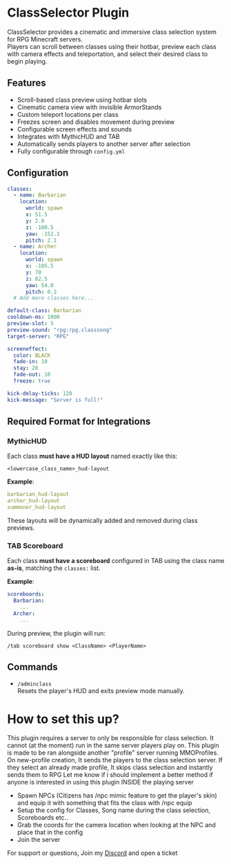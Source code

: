 # ClassSelector Plugin

ClassSelector provides a cinematic and immersive class selection system for RPG Minecraft servers.  
Players can scroll between classes using their hotbar, preview each class with camera effects and teleportation, and select their desired class to begin playing.

## Features

- Scroll-based class preview using hotbar slots
- Cinematic camera view with invisible ArmorStands
- Custom teleport locations per class
- Freezes screen and disables movement during preview
- Configurable screen effects and sounds
- Integrates with MythicHUD and TAB
- Automatically sends players to another server after selection
- Fully configurable through `config.yml`

## Configuration

```yaml
classes:
  - name: Barbarian
    location:
      world: spawn
      x: 51.5
      y: 2.0
      z: -100.5
      yaw: -152.1
      pitch: 2.1
  - name: Archer
    location:
      world: spawn
      x: -105.5
      y: 70
      z: 82.5
      yaw: 54.0
      pitch: 0.2
  # Add more classes here...

default-class: Barbarian
cooldown-ms: 1000
preview-slot: 5
preview-sound: "rpg:rpg.classsong"
target-server: "RPG"

screeneffect:
  color: BLACK
  fade-in: 10
  stay: 20
  fade-out: 10
  freeze: true

kick-delay-ticks: 120
kick-message: "Server is full!"
```

## Required Format for Integrations

### MythicHUD

Each class **must have a HUD layout** named exactly like this:

```
<lowercase_class_name>_hud-layout
```

**Example**:
```yaml
barbarian_hud-layout
archer_hud-layout
summoner_hud-layout
```

These layouts will be dynamically added and removed during class previews.

### TAB Scoreboard

Each class **must have a scoreboard** configured in TAB using the class name **as-is**, matching the `classes:` list.

**Example**:
```yaml
scoreboards:
  Barbarian:
    ...
  Archer:
    ...
```

During preview, the plugin will run:
```
/tab scoreboard show <ClassName> <PlayerName>
```


## Commands

- `/adminclass`  
  Resets the player's HUD and exits preview mode manually.

# How to set this up?
This plugin requires a server to only be responsible for class selection. It cannot (at the moment) run in the same server players play on.
This plugin is made to be ran alongside another "profile" server running MMOProfiles. On new-profile creation, It sends the players to the class selection server. If they select an already made profile, It skips class selection and instantly sends them to RPG
Let me know if i should implement a better method if anyone is interested in using this plugin INSIDE the playing server

- Spawn NPCs (Citizens has /npc mimic feature to get the player's skin) and equip it with something that fits the class with /npc equip
- Setup the config for Classes, Song name during the class selection, Scoreboards etc..
- Grab the coords for the camera location when looking at the NPC and place that in the config
- Join the server


For support or questions, Join my [Discord](https://discord.gg/JEqREs76yh) and open a ticket
